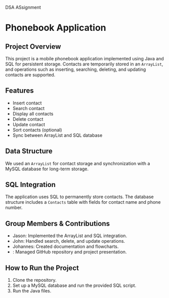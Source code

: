 DSA ASsignment
# Phonebook Application

## Project Overview
This project is a mobile phonebook application implemented using Java and SQL for persistent storage. Contacts are temporarily stored in an `ArrayList`, and operations such as inserting, searching, deleting, and updating contacts are supported.

## Features
- Insert contact
- Search contact
- Display all contacts
- Delete contact
- Update contact
- Sort contacts (optional)
- Sync between ArrayList and SQL database

## Data Structure
We used an `ArrayList` for contact storage and synchronization with a MySQL database for long-term storage.

## SQL Integration
The application uses SQL to permanently store contacts. The database structure includes a `Contacts` table with fields for contact name and phone number.

## Group Members & Contributions
- Jason: Implemented the ArrayList and SQL integration.
- John: Handled search, delete, and update operations.
- Johannes: Created documentation and flowcharts.
- : Managed GitHub repository and project presentation.

## How to Run the Project
1. Clone the repository.
2. Set up a MySQL database and run the provided SQL script.
3. Run the Java files.
